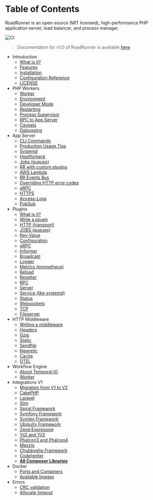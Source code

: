 # Table of Contents

RoadRunner is an open-source (MIT licensed), high-performance PHP application server, load balancer, and process
manager.

![CI](https://github.com/spiral/roadrunner-docs/workflows/CI/badge.svg)

> Documentation for v1.0 of RoadRunner is
> available [here](https://github.com/roadrunner-server/roadrunner-docs/tree/1.0).

* Introduction
    * [What is it?](intro/about.md)
    * [Features](intro/features.md)
    * [Installation](intro/install.md)
    * [Configuration Reference](intro/config.md)
    * [LICENSE](license.md)
* PHP Workers
    * [Worker](php/worker.md)
    * [Environment](php/environment.md)
    * [Developer Mode](php/developer.md)
    * [Restarting](php/restarting.md)
    * [Process Supervisor](php/supervisor.md)
    * [RPC to App Server](php/rpc.md)
    * [Caveats](php/limitations.md)
    * [Debugging](php/debugging.md)
* App Server
    * [CLI Commands](app-server/cli.md)
    * [Production Usage Tips](app-server/production.md)
    * [Systemd](app-server/systemd.md)
    * [Healthcheck](app-server/health.md)
    * [Jobs (queues)](plugins/jobs.md) 
    * [RR with custom plugins](app-server/build.md)
    * [AWS Lambda](app-server/aws-lambda.md)
    * [RR Events Bus](app-server/events-bus.md)
    * [Overriding HTTP error codes](app-server/http-error-codes.md)
    * [gRPC](app-server/grpc.md)
    * [HTTPS](app-server/https.md)
    * [Access-Logs](app-server/access-logs.md)
    * [PubSub](app-server/pubsub.md)
* Plugins
    * [What is it?](plugins/intro.md)
    * [Write a plugin](plugins/plugin.md)
    * [HTTP (transport)](plugins/http.md)
    * [JOBS (queues)](plugins/jobs.md)
    * [Key-Value](plugins/kv.md)
    * [Configuration](plugins/config.md)
    * [gRPC](plugins/grpc.md)
    * [Informer](plugins/informer.md)
    * [Broadcast](plugins/broadcast.md)
    * [Logger](plugins/logger.md)
    * [Metrics (prometheus)](plugins/metrics.md)
    * [Reload](plugins/reload.md)
    * [Resetter](plugins/resetter.md)
    * [RPC](plugins/rpc.md)
    * [Server](plugins/server.md)
    * [Service (like systemd)](plugins/service.md)
    * [Status](plugins/status.md)
    * [Websockets](plugins/websocket.md)
    * [TCP](plugins/tcp.md)
    * [Fileserver](plugins/fileserver.md)
* HTTP Middleware
    * [Writing a middleware](middleware/writing-a-middleware.md)
    * [Headers](middleware/headers.md)
    * [Gzip](middleware/gzip.md)
    * [Static](middleware/static.md)
    * [Sendfile](middleware/sendfile.md)
    * [Newrelic](middleware/newrelic.md)
    * [Cache](middleware/cache.md)
    * [OTEL](middleware/otel.md)
* Workflow Engine
    * [About Temporal.IO](workflow/temporal.md)
    * [Worker](workflow/worker.md)
* Integrations V1
    * [Migration from V1 to V2](integration/migration.md)
    * [CakePHP](integration/cake.md)
    * [Laravel](integration/laravel.md)
    * [Slim](integration/slim.md)
    * [Spiral Framework](integration/spiral.md)
    * [Symfony Framework](integration/symfony.md)
    * [Symlex Framework](integration/symlex.md)
    * [Ubiquity Framework](integration/ubiquity.md)
    * [Zend Expressive](https://github.com/sergey-telpuk/roadrunner-zend-expressive-integration)
    * [Yii2 and Yii3](integration/yii.md)
    * [Phalcon3 and Phalcon4](integration/phalcon.md)
    * [Mezzio](integration/mezzio.md)
    * [Chubbyphp Framework](integration/chubbyphp.md)
    * [CodeIgniter](integration/codeigniter.md)
    * [**All Composer Libraries**](https://packagist.org/packages/spiral/roadrunner/dependents)
* Docker
    * [Ports and Containers](docker/ports.md)
    * [Available Images](docker/images.md)
* Errors
    * [CRC validation](known-issues/stdout-crc.md)
    * [Allocate timeout](known-issues/allocate-timeout.md)

